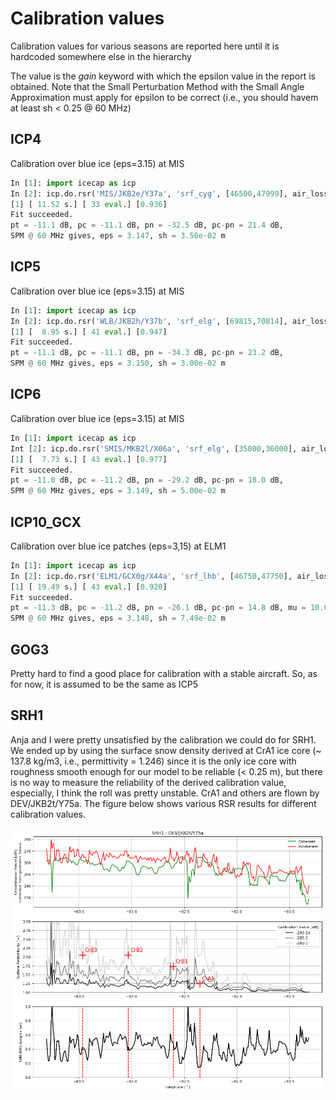 # Calibration values

Calibration values for various seasons are reported here until it is hardcoded somewhere else in the hierarchy

The value is the *gain* keyword with which the epsilon value in the report is obtained.
Note that the Small Perturbation Method with the Small Angle Approximation must apply for epsilon to be correct (i.e., you should havem at least sh < 0.25 @ 60 MHz)

## ICP4

Calibration over blue ice (eps=3.15) at MIS

```python
In [1]: import icecap as icp                                                                                        
In [2]: icp.do.rsr('MIS/JKB2e/Y37a', 'srf_cyg', [46500,47999], air_loss=True, gain=-274.25).report()                               
[1] [ 11.52 s.] [ 33 eval.] [0.936]
Fit succeeded.
pt = -11.1 dB, pc = -11.1 dB, pn = -32.5 dB, pc-pn = 21.4 dB, 
SPM @ 60 MHz gives, eps = 3.147, sh = 3.50e-02 m
```

## ICP5

Calibration over blue ice (eps=3.15) at MIS

```python
In [1]: import icecap as icp
In [2]: icp.do.rsr('WLB/JKB2h/Y37b', 'srf_elg', [69815,70814], air_loss=True, gain=-274.20).report()                                                                    
[1] [  8.95 s.] [ 41 eval.] [0.947]
Fit succeeded.
pt = -11.1 dB, pc = -11.1 dB, pn = -34.3 dB, pc-pn = 23.2 dB, 
SPM @ 60 MHz gives, eps = 3.150, sh = 3.00e-02 m
```

## ICP6

Calibration over blue ice (eps=3.15) at MIS

```python
In [1]: import icecap as icp
Int [2]: icp.do.rsr('SMIS/MKB2l/X06a', 'srf_elg', [35000,36000], air_loss=True, gain=-270.23).report()
[1] [  7.73 s.] [ 43 eval.] [0.977]
Fit succeeded.
pt = -11.0 dB, pc = -11.2 dB, pn = -29.2 dB, pc-pn = 18.0 dB, 
SPM @ 60 MHz gives, eps = 3.149, sh = 5.00e-02 m
```

## ICP10_GCX

Calibration over blue ice patches (eps=3,15) at ELM1
```python
In [1]: import icecap as icp
In [2]: icp.do.rsr('ELM1/GCX0g/X44a', 'srf_lhb', [46750,47750], air_loss=True, gain=-259.17).report()
[1] [ 19.49 s.] [ 43 eval.] [0.920]
Fit succeeded.
pt = -11.3 dB, pc = -11.2 dB, pn = -26.1 dB, pc-pn = 14.8 dB, mu = 10.0 dB, 
SPM @ 60 MHz gives, eps = 3.148, sh = 7.49e-02 m
```

## GOG3

Pretty hard to find a good place for calibration with a stable aircraft. So, as for now, it is assumed to be the same as ICP5

## SRH1

Anja and I were pretty unsatisfied by the calibration we could do for SRH1. We ended up by using the surface snow density derived at CrA1 ice core (~ 137.8 kg/m3, i.e., permittivity = 1.246) since it is the only ice core with roughness smooth enough for our model to be reliable (< 0.25 m), but there is no way to measure the reliability of the derived calibration value, especially, I think the roll was pretty unstable. CrA1 and others are flown by DEV/JKB2t/Y75a. The figure below shows various RSR results for different calibration values.

![](https://github.com/cgrima/icecap/blob/master/figs/DEV_JKB2t_Y75a_calib.png)
